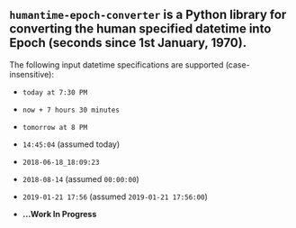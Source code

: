 ## `humantime-epoch-converter` is a Python library for converting the human specified datetime into Epoch (seconds since 1st January, 1970).

The following input datetime specifications are supported (case-insensitive):

- `today at 7:30 PM`

- `now + 7 hours 30 minutes`

- `tomorrow at 8 PM`

- `14:45:04` (assumed today)

- `2018-06-18_18:09:23`

- `2018-08-14` (assumed `00:00:00`)

- `2019-01-21 17:56` (assumed `2019-01-21 17:56:00`)

- **...Work In Progress**

